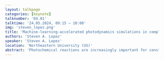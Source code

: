 ```yaml
---
layout: talkpage
categories: [keynote]
talknumber: 'D4.01'
talktime: '24.05.2024, 09:15 – 10:00'
img: 'steven_lopez.png'
title: 'Machine-learning-accelerated photodynamics simulations in complex environments towards new materials and medicines'
authors: 'Steven A. Lopez'
speaker: 'Steven A. Lopez'
location: 'Northeastern University (US)'
abstract: 'Photochemical reactions are increasingly important for constructing value-added, strained organic architectures. Direct excitation and photoredox reactions typically require mild conditions to access therapeutic gases (e.g., carbon monoxide) and new synthetic methodologies. A priori design of photochemical reactions is challenging because degenerate excited states often result in competing reaction mechanisms to undesired products. Further, a lack of experimental techniques that provide atomistic structural information on ultrafast timescales (10–15 – 10–12 s) has limited general rules about these reactions.  Computations, however, provide a path forward. I will discuss how my group has leveraged multiconfigurational complete active space self consistent field (CASSCF) calculations, non-adiabatic molecular dynamics, and machine learning (ML) techniques to understand reaction mechanisms and enumerate new reaction pathways. I will introduce our new open-access machine learning tool, Python Rapid Artificial Intelligence Ab Initio Molecular Dynamics (PyRAI2MD), which enables 100,000-fold longer simulations than current NAMD simulations with multiconfigurational quantum chemical methods. I will describe how PyRAI2MD has enabled the first ML-NAMD simulations with QM (CAS/HF) training data. The presentation will explain the origins of the reactivities and selectivities of photochemical pericyclic reactions and CO-evolving reactions in aqueous environments.'
---
```

